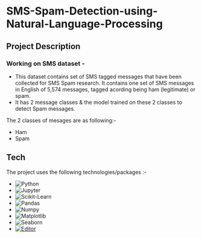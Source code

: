 # SMS-Spam-Detection-using-Natural-Language-Processing
## Project Description
### Working on SMS dataset - 

* This dataset contains set of SMS tagged messages that have been collected for SMS Spam research. It contains one set of SMS messages in English of 5,574 messages, tagged acording being ham (legitimate) or spam.
* It has 2 message classes & the model trained on these 2 classes to detect Spam messages.
 
The 2 classes of mesages are as following:- 
* Ham
* Spam

## Tech
The project uses the following technologies/packages :- 

- ![Python](https://img.shields.io/badge/-Python-black?style=flat-square&logo=Python)
- ![Jupyter](https://img.shields.io/badge/Jupyter-F37626.svg?&style=for-the-badge&logo=Jupyter&logoColor=white)
- ![Scikit-Learn](https://img.shields.io/badge/scikit_learn-F7931E?style=for-the-badge&logo=scikit-learn&logoColor=white)
- ![Pandas](https://img.shields.io/badge/-Pandas-black?style=flat-square&logo=Pandas)
- ![Numpy](https://img.shields.io/badge/-Numpy-black?style=flat-square&logo=Numpy)
- ![Matplotlib](https://img.shields.io/badge/-Matplotlib-black?style=flat-square&logo=Matplotlib)
- ![Seaborn](https://img.shields.io/badge/-Seaborn-black?logo=seaborn&logoColor=white)
- [![Editor](https://img.shields.io/badge/Editor-VSCode-blue?style=flat-square&logo=visual-studio-code&logoColor=white)](https://code.visualstudio.com/)
